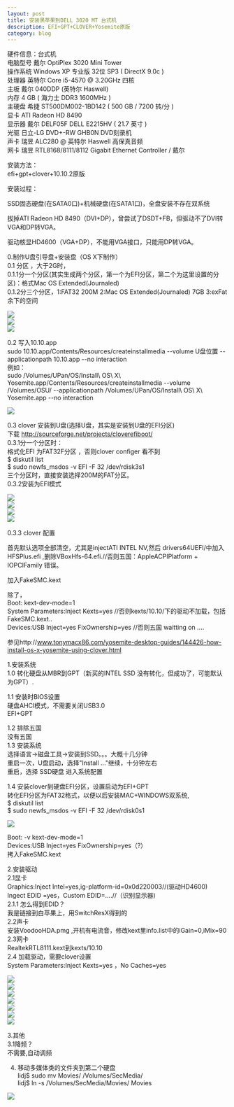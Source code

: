 ```yaml
---  
layout: post  
title: 安装黑苹果到DELL 3020 MT 台式机  
description: EFI+GPT+CLOVER+Yosemite原版  
category: blog   
---  
```

  
硬件信息：台式机  
电脑型号    戴尔 OptiPlex 3020 Mini Tower  
操作系统    Windows XP 专业版 32位 SP3 ( DirectX 9.0c )  
处理器  英特尔 Core i5-4570 @ 3.20GHz 四核  
主板    戴尔 040DDP (英特尔 Haswell)  
内存    4 GB ( 海力士 DDR3 1600MHz )  
主硬盘  希捷 ST500DM002-1BD142 ( 500 GB / 7200 转/分 )  
显卡    ATI Radeon HD 8490   
显示器  戴尔 DELF05F DELL E2215HV ( 21.7 英寸 )  
光驱    日立-LG DVD+-RW GHB0N DVD刻录机  
声卡    瑞昱 ALC280 @ 英特尔 Haswell 高保真音频  
网卡    瑞昱 RTL8168/8111/8112 Gigabit Ethernet Controller / 戴尔  
  
安装方法：  
efi+gpt+clover+10.10.2原版  
  
安装过程：  
  
SSD固态硬盘(在SATA0口)+机械硬盘(在SATA1口)，全盘安装不存在双系统  
  
拔掉ATI Radeon HD 8490（DVI+DP），曾尝试了DSDT+FB，但驱动不了DVI转VGA和DP转VGA。  
  
驱动核显HD4600（VGA+DP），不能用VGA接口，只能用DP转VGA。  
  
0.制作U盘引导盘+安装盘（OS X下制作）  
0.1 分区 ，大于2G时，  
0.1.1分一个分区(其实生成两个分区，第一个为EFI分区，第二个为这里设置的分区)：格式Mac OS Extended(Journaled)  
0.1.2分三个分区，1:FAT32 200M 2:Mac OS Extended(Journaled) 7GB 3:exFat 余下的空间  
  
![](2015-03-20-install-yosemite-on-dell-3020-mini-tower/0.1.2_0.png)  
![](2015-03-20-install-yosemite-on-dell-3020-mini-tower/0.1.2_1.png)  
![](2015-03-20-install-yosemite-on-dell-3020-mini-tower/0.1.2_2.png)  
  
0.2 写入10.10.app  
    sudo 10.10.app/Contents/Resources/createinstallmedia --volume U盘位置 --applicationpath 10.10.app --no interaction  
例如：  
    sudo /Volumes/UPan/OS/Install\ OS\ X\ Yosemite.app/Contents/Resources/createinstallmedia --volume /Volumes/OSU/ --applicationpath /Volumes/UPan/OS/Install\ OS\ X\ Yosemite.app --no interaction  
  
![](2015-03-20-install-yosemite-on-dell-3020-mini-tower/0.2_0.png)  
  
  
0.3 clover 安装到U盘(选择U盘，其实是安装到U盘的EFI分区)  
下载 http://sourceforge.net/projects/cloverefiboot/  
0.3.1分一个分区时：  
格式化EFI 为FAT32F分区 ，否则clover configer 看不到  
$ diskutil list  
$ sudo newfs_msdos -v EFI -F 32 /dev/rdisk3s1  
三个分区时，直接安装选择200M的FAT分区。  
0.3.2安装为EFI模式  
  
![](2015-03-20-install-yosemite-on-dell-3020-mini-tower/0.3.2_0.png)  
![](2015-03-20-install-yosemite-on-dell-3020-mini-tower/0.3.2_1.png)  
![](2015-03-20-install-yosemite-on-dell-3020-mini-tower/0.3.2_2.png)  
![](2015-03-20-install-yosemite-on-dell-3020-mini-tower/0.3.2_3.png)  
  
  
0.3.3 clover 配置  
  
首先默认选项全部清空，尤其是injectATI INTEL NV,然后 drivers64UEFI/中加入HFSPlus.efi ,删除VBoxHfs-64.efi.//否则五国：AppleACPIPlatform + IOPCIFamily 错误。  
  
加入FakeSMC.kext  
  
除了，   
Boot:  kext-dev-mode=1   
System Parameters:Inject Kexts=yes //否则kexts/10.10/下的驱动不加载，包括FakeSMC.kext..  
Devices:USB Inject=yes FixOwnership=yes //否则五国 waitting on <dict ID="0">....  
  
参见http://www.tonymacx86.com/yosemite-desktop-guides/144426-how-install-os-x-yosemite-using-clover.html  
  
1.安装系统  
1.0 转化硬盘从MBR到GPT（新买的INTEL SSD 没有转化，但成功了，可能默认为GPT）.  
  
1.1 安装时BIOS设置  
硬盘AHCI模式，不需要关闭USB3.0  
EFI+GPT  
  
1.2 排除五国  
没有五国  
1.3 安装系统  
选择语言->磁盘工具->安装到SSD。。。大概十几分钟  
重启一次，U盘启动，选择"Install ..."继续，十分钟左右  
重启，选择 SSD硬盘 进入系统配置  
  
  
1.4 安装clover到硬盘EFI分区，设置启动为EFI+GPT  
转化EFI分区为FAT32格式，以便以后安装MAC+WINDOWS双系统,  
$ diskutil list  
$ sudo newfs_msdos -v EFI -F 32 /dev/rdisk0s1  
  
![](2015-03-20-install-yosemite-on-dell-3020-mini-tower/1.4_0.png)  
  
Boot: -v kext-dev-mode=1   
Devices:USB Inject=yes FixOwnership=yes（?）  
拷入FakeSMC.kext   
  
2.安装驱动  
2.1显卡  
Graphics:Inject Intel=yes,ig-platform-id=0x0d220003//(驱动HD4600)  
Ingect EDID =yes，Custom EDID=....//（识别显示器)  
2.1.1 怎么得到EDID？  
我是链接到白苹果上，用SwitchResX得到的  
2.2声卡  
安装VoodooHDA.pmg ,开机有电流音，修改kext里info.list中的iGain=0,iMix=90  
2.3网卡  
RealtekRTL8111.kext到kexts/10.10  
2.4 加载驱动，需要clover设置  
System Parameters:Inject Kexts=yes ，No Caches=yes  
  
![](2015-03-20-install-yosemite-on-dell-3020-mini-tower/2.4_0.png)  
![](2015-03-20-install-yosemite-on-dell-3020-mini-tower/2.4_1.png)  
![](2015-03-20-install-yosemite-on-dell-3020-mini-tower/2.4_2.png)  
![](2015-03-20-install-yosemite-on-dell-3020-mini-tower/2.4_3.png)  
![](2015-03-20-install-yosemite-on-dell-3020-mini-tower/2.4_4.png)  
![](2015-03-20-install-yosemite-on-dell-3020-mini-tower/2.4_5.png)  
![](2015-03-20-install-yosemite-on-dell-3020-mini-tower/2.4_6.png)  
  
3.其他  
3.1降频？  
不需要,自动调频  
  
4.  移动多媒体类的文件夹到第二个硬盘  
lidj$ sudo mv Movies/ /Volumes/SecMedia/  
lidj$ ln -s /Volumes/SecMedia/Movies/ Movies  
  
![](2015-03-20-install-yosemite-on-dell-3020-mini-tower/4_0.png)  

